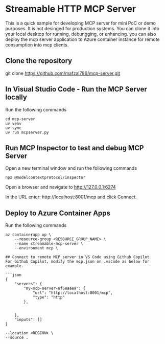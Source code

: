 # Streamable HTTP MCP Server

This is a quick sample for developing MCP server for mini PoC or demo purposes. It is not desinged for production systems. You can clone it into your local desktop for running, debungging, or enhancing. you can also deploy the mcp server application to Azure container instance for remote consumption into mcp clients. 

## Clone the repository

git clone https://github.com/mafzal786/mcp-server.git

## In Visual Studio Code - Run the MCP Server locally 
Run the following commands
```
cd mcp-server 
uv venv
uv sync
uv run mcpserver.py
```

## Run MCP Inspector to test and debug MCP Server
Open a new terminal window and run the following commands
```
npx @modelcontextprotocol/inspector
```

Open a browser and navigate to http://127.0.0.1:6274

In the URL enter: http://localhost:8001/mcp and click Connect. 


## Deploy to Azure Container Apps
Run the following commands
```
az containerapp up \
    --resource-group <RESOURCE_GROUP_NAME> \
    --name streamable-mcp-server \
    --environment mcp \

## Connect to remote MCP server in VS Code using Github Copilot
For Github Copilot, modify the mcp.json on .vscode as below for example.

```json
{
	"servers": {
		"my-mcp-server-8f6eaae9": {
			"url": "http://localhost:8001/mcp",
			"type": "http"
		},
	
		
	},
	"inputs": []
}

```
    --location <REGION> \
    --source .
```


    

